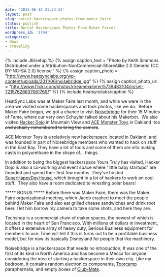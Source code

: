 ```yaml
---
date: '2011-06-15 21:24:35'
layout: post
slug: norcal-hackerspace-photos-from-maker-faire
status: publish
title: NorCal Hackerspace Photos From Maker Faire!
wordpress_id: '1794'
categories:
- News
- Traveling
---
```


{% include JB/setup %}
{% assign caption_text = "Photo by Keith Simmons.  Distributed under a Attribution-NonCommercial-ShareAlike 2.0 Generic (CC BY-NC-SA 2.0) license." %}
{% assign caption_photo = "http://www.heatsynclabs.org/wp-content/uploads/2011/06/noisebridge.jpg" %}
{% assign caption_photo_url = "http://www.flickr.com/photos/dreamexplorer/5739483104/in/set-72157626637061769/" %}
{% include heatsynclabs/caption %}

HeatSync Labs was at Maker Faire last month, and while we were in the area we visited some hackerspaces and took photos, like we do.  Before Maker Faire began, we got a chance to visit [Noisebridge](https://www.noisebridge.net/wiki/Noisebridge) for their 15 Minutes of Fame, where our very own Schuyler talked about his Makerbot.  We also visited [Hacker Dojo](http://wiki.hackerdojo.com/w/page/25437/FrontPage) in Mountain View and [ACE Monster Toys](http://acemonstertoys.org/) in Oakland  too <del>and actually remembered to bring the camera</del>.



ACE Monster Toys is a relatively new hackerspace located in Oakland, and was founded in part of Noisebridge members who wanted to hack on stuff in the East Bay.  They have a lot of tools and some of them are into making casts in polyurethane in the shape of... things.



In addition to being the biggest hackerspace Yours Truly has visited, Hacker Dojo is also a co-working and event space where "little baby startups" are founded and spend their first few months.  They've hosted [SuperHappyDevHouse](http://superhappydevhouse.org/w/page/38363759/SuperHappyDevHouse44), which brought in a lot of hackers to work on cool stuff.  They also have a room dedicated to wrestling polar bears!

***** BONUS *****
Before there was Maker Faire, there was the Maker Faire organizational meeting, which Jacob crashed to meet the people behind Maker Faire and also eat grilled cheese sandwiches and drink root beer.  I let him borrow my camera to take some shots, and here they are.



Techshop is a commercial chain of maker spaces, the newest of which is located in the heart of San Francisco.  With millions of dollars in investment, it offers a extensive array of heavy duty, Serious Business equipment for members to use.  Time will tell if this is turns out to be a profitable business model, but for now its basically Disneyland for people that like machinery.



Noisebridge is a hackerspace that needs no introduction; It was one of the first of its kind in North America and has become a Mecca for anyone considering the idea of starting a hackerspace in their own city.  Like my bedroom, it contains random electronics components, [Toorcamp](http://www.flickr.com/search/?q=toorcamp) paraphernalia, and empty boxes of [Club-Mate](http://http://en.wikipedia.org/wiki/Club-Mate).
